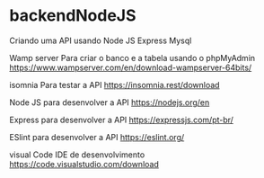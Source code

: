 # backendNodeJS
Criando uma API usando
Node JS
Express
Mysql

Wamp server
Para criar o banco e a tabela usando o phpMyAdmin
https://www.wampserver.com/en/download-wampserver-64bits/

isomnia
Para testar a API
https://insomnia.rest/download

Node JS
para desenvolver a API
https://nodejs.org/en

Express
para desenvolver a API
https://expressjs.com/pt-br/

ESlint
para desenvolver a API
https://eslint.org/

visual Code
IDE de desenvolvimento
https://code.visualstudio.com/download

